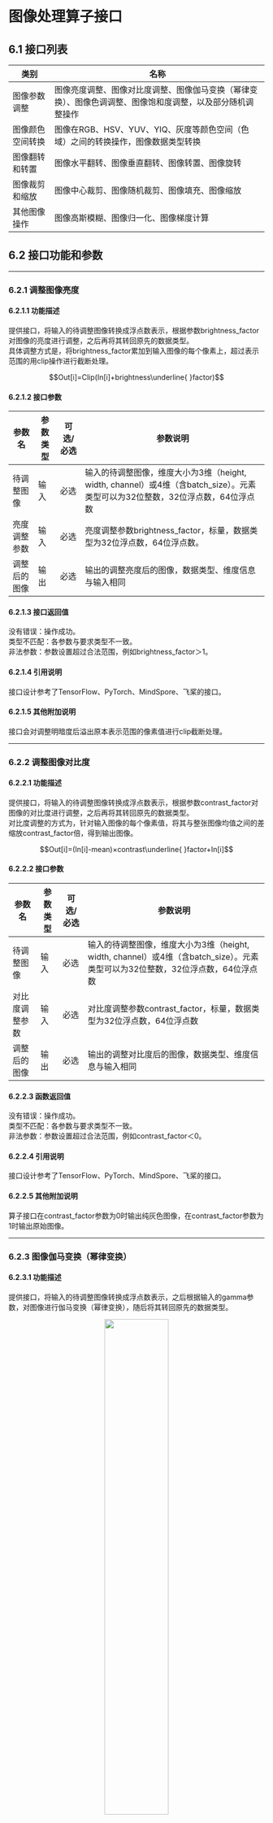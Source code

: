 # 图像处理算子接口
## 6.1 接口列表
| 类别             | 名称                                                                                                       |
| ---------------- | ---------------------------------------------------------------------------------------------------------- |
| 图像参数调整     | 图像亮度调整、图像对比度调整、图像伽马变换（幂律变换）、图像色调调整、图像饱和度调整，以及部分随机调整操作 |
| 图像颜色空间转换 | 图像在RGB、HSV、YUV、YIQ、灰度等颜色空间（色域）之间的转换操作，图像数据类型转换                           |
| 图像翻转和转置   | 图像水平翻转、图像垂直翻转、图像转置、图像旋转                                                             |
| 图像裁剪和缩放   | 图像中心裁剪、图像随机裁剪、图像填充、图像缩放                                                             |
| 其他图像操作     | 图像高斯模糊、图像归一化、图像梯度计算                                                                     |

## 6.2 接口功能和参数
-------------
### 6.2.1 调整图像亮度
#### 6.2.1.1 功能描述
提供接口，将输入的待调整图像转换成浮点数表示，根据参数brightness_factor对图像的亮度进行调整，之后再将其转回原先的数据类型。  
具体调整方式是，将brightness_factor累加到输入图像的每个像素上，超过表示范围的用clip操作进行截断处理。

$$Out[i]=Clip(In[i]+brightness\underline{ }factor)$$

#### 6.2.1.2 接口参数
| 参数名       | 参数类型 | 可选/必选 | 参数说明                                                                                                                       |
| ------------ | -------- | --------- | ------------------------------------------------------------------------------------------------------------------------------ |
| 待调整图像   | 输入     | 必选      | 输入的待调整图像，维度大小为3维（height, width, channel）或4维（含batch_size）。元素类型可以为32位整数，32位浮点数，64位浮点数 |
| 亮度调整参数 | 输入     | 必选      | 亮度调整参数brightness_factor，标量，数据类型为32位浮点数，64位浮点数。                                                        |
| 调整后的图像 | 输出     | 必选      | 输出的调整亮度后的图像，数据类型、维度信息与输入相同                                                                           |


#### 6.2.1.3 接口返回值
没有错误：操作成功。  
类型不匹配：各参数与要求类型不一致。  
非法参数：参数设置超过合法范围，例如brightness_factor＞1。  
#### 6.2.1.4 引用说明
接口设计参考了TensorFlow、PyTorch、MindSpore、飞桨的接口。
#### 6.2.1.5 其他附加说明
接口会对调整明暗度后溢出原本表示范围的像素值进行clip截断处理。

--------------
### 6.2.2 调整图像对比度
#### 6.2.2.1 功能描述
提供接口，将输入的待调整图像转换成浮点数表示，根据参数contrast_factor对图像的对比度进行调整，之后再将其转回原先的数据类型。  
对比度调整的方式为，针对输入图像的每个像素值，将其与整张图像均值之间的差缩放contrast_factor倍，得到输出图像。

$$Out[i]=(In[i]-mean)×contrast\underline{ }factor+In[i]$$

#### 6.2.2.2 接口参数
| 参数名         | 参数类型 | 可选/必选 | 参数说明                                                                                                                       |
| -------------- | -------- | --------- | ------------------------------------------------------------------------------------------------------------------------------ |
| 待调整图像     | 输入     | 必选      | 输入的待调整图像，维度大小为3维（height, width, channel）或4维（含batch_size）。元素类型可以为32位整数，32位浮点数，64位浮点数 |
| 对比度调整参数 | 输入     | 必选      | 对比度调整参数contrast_factor，标量，数据类型为32位浮点数，64位浮点数                                                          |
| 调整后的图像   | 输出     | 必选      | 输出的调整对比度后的图像，数据类型、维度信息与输入相同                                                                         |

#### 6.2.2.3 函数返回值
没有错误：操作成功。  
类型不匹配：各参数与要求类型不一致。  
非法参数：参数设置超过合法范围，例如contrast_factor＜0。
#### 6.2.2.4 引用说明
接口设计参考了TensorFlow、PyTorch、MindSpore、飞桨的接口。
#### 6.2.2.5 其他附加说明
算子接口在contrast_factor参数为0时输出纯灰色图像，在contrast_factor参数为1时输出原始图像。

---------------
### 6.2.3 图像伽马变换（幂律变换）
#### 6.2.3.1 功能描述
提供接口，将输入的待调整图像转换成浮点数表示，之后根据输入的gamma参数，对图像进行伽马变换（幂律变换），随后将其转回原先的数据类型。

<p style="text-align: center;">  
<img src="./adjust_gamma.jpg" width="50%">

输入图像的各通道所做的变换如下公式所述：

$$Out[i]=gain×In[i]^{gamma}$$

#### 6.2.2.3 接口参数
| 参数名           | 参数类型 | 可选/必选 | 参数说明                                                                                                                       |
| ---------------- | -------- | --------- | ------------------------------------------------------------------------------------------------------------------------------ |
| 待调整图像       | 输入     | 必选      | 输入的待变换图像，维度大小为3维（height, width, channel）或4维（含batch_size）。元素类型可以为32位整数，32位浮点数，64位浮点数 |
| 伽马变换指数参数 | 输入     | 必选      | 伽马变换（幂律变换）参数gamma，标量，数据类型为32位浮点数，64位浮点数                                                          |
| 伽马变换乘子参数 | 输入     | 必选      | 伽马变换（幂律变换）参数gain，标量，数据类型为32位浮点数，64位浮点数                                                           |
| 调整后的图像     | 输出     | 必选      | 输出的伽马变换（幂律变换）后的图像，数据类型、维度信息与输入相同                                                               |


#### 6.2.3.3 函数返回值
没有错误：操作成功。  
类型不匹配：各参数与要求类型不一致。  
非法参数：参数设置超过合法范围，例如gamma＜0。

#### 6.2.3.4 引用说明
接口设计参考了TensorFlow、PyTorch、MindSpore、飞桨的接口。

----------
### 6.2.4 调整图像色调
#### 6.2.4.1 功能描述
提供接口，将输入的待调整图像转换成HSV表示，根据参数hue_factor对图像的色调通道（hue channel）进行调整，之后再将其转回原先的图像表示类型。
<p style="text-align: center;">  
<img src="./adjust_hue.jpg" width="50%">

如图所示，在图像的HSV空间对H分量进行旋转操作，即可实现图像色调的转换，hue_factor用于表示旋转的方向和度数。
#### 6.2.4.2 接口参数
| 参数名       | 参数类型 | 可选/必选 | 参数说明                                                                                                                       |
| ------------ | -------- | --------- | ------------------------------------------------------------------------------------------------------------------------------ |
| 待调整图像   | 输入     | 必选      | 输入的待调整图像，维度大小为3维（height, width, channel）或4维（含batch_size）。元素类型可以为32位整数，32位浮点数，64位浮点数 |
| 色调调整参数 | 输入     | 必选      | 色调调整参数hue_factor，标量，数据类型为32位浮点数，64位浮点数                                                                 |
| 调整后的图像 | 输出     | 必选      | 输出的调整色调后的图像，数据类型、维度信息与输入相同                                                                           |


#### 6.2.4.3 函数返回值
没有错误：操作成功。  
类型不匹配：各参数与要求类型不一致。  
非法参数：参数设置超过合法范围。

#### 6.2.4.4 引用说明
接口设计参考了TensorFlow、PyTorch、MindSpore、飞桨的接口。

#### 6.2.4.5 其他附加说明
算子接口在hue_factor参数为0时会输出原始图像。

--------------
### 6.2.5 调整图像饱和度
#### 6.2.5.1 功能描述
提供接口，将输入的待调整图像转换成HSV表示，根据参数saturation_factor对图像的饱和度通道（saturation channel）进行调整，之后再将其转回原先的图像表示类型。  
调整方式为，对输入图像的每一个像素，与saturation_factor参数进行相乘，超出表示范围的用clip截断处理。

$$Out[i]=Clip(In[i]×saturation\underline{ }factor)$$

#### 6.2.5.2 接口参数
| 参数名         | 参数类型 | 可选/必选 | 参数说明                                                                                                                       |
| -------------- | -------- | --------- | ------------------------------------------------------------------------------------------------------------------------------ |
| 待调整图像     | 输入     | 必选      | 输入的待调整图像，维度大小为3维（height, width, channel）或4维（含batch_size）。元素类型可以为32位整数，32位浮点数，64位浮点数 |
| 饱和度调整参数 | 输入     | 必选      | 饱和度调整参数saturation_factor，标量，数据类型为32位浮点数，64位浮点数                                                        |
| 调整后的图像   | 输出     | 必选      | 输出的调整饱和度后的图像，数据类型、维度信息与输入相同                                                                         |

#### 6.2.5.3 函数返回值
没有错误：操作成功。  
类型不匹配：各参数与要求类型不一致。  
非法参数：参数设置超过合法范围，例如saturation_factor＜0。

#### 6.2.5.4 引用说明
接口设计参考了TensorFlow、PyTorch、MindSpore、飞桨的接口。

#### 6.2.5.5 其他附加说明
算子接口在saturation_factor参数为0时会输出黑白图像，在saturation_factor参数为1时会输出原始图像，经过饱和度调整后如果超出了原有图像类型的表示范围，会对超过范围的像素进行clip截断操作。

--------------
### 6.2.6 随机调整图像亮度
#### 6.2.6.1 功能描述
提供接口，将输入的待调整图像转换成浮点数表示，在参数lower和upper给定的范围内随机选取参数brightness_factor对图像的亮度进行调整，之后再将其转回原先的数据类型。  
对于批量输入图像，每张图像的随机调整操作与其余图像的亮度调整互不影响。  
具体调整方式是，将选定的参数brightness_factor累加到输入图像的每个像素上，超过表示范围的用clip操作进行处理。

$$Out[i]=Clip(In[i]+brightness\underline{ }factor)$$

$$lower≤brightness\underline{ }factor≤upper$$

#### 6.2.6.2 接口参数
| 参数名       | 参数类型 | 可选/必选 | 参数说明                                                                                                                       |
| ------------ | -------- | --------- | ------------------------------------------------------------------------------------------------------------------------------ |
| 待调整图像   | 输入     | 必选      | 输入的待调整图像，维度大小为3维（height, width, channel）或4维（含batch_size）。元素类型可以为32位整数，32位浮点数，64位浮点数 |
| 参数下限     | 输入     | 可选      | 亮度调整参数brightness_factor的最小值，标量，数据类型为32位浮点数，64位浮点数，默认值为-1.0                                    |
| 参数上限     | 输入     | 可选      | 亮度调整参数brightness_factor的最大值，标量，数据类型为32位浮点数，64位浮点数，默认值为1.0                                     |
| 随机种子     | 输入     | 可选      | 数据类型为32位整数，用于生成随机种子                                                                                           |
| 调整后的图像 | 输出     | 必选      | 输出的调整亮度后的图像，数据类型、维度信息与输入相同                                                                           |

#### 6.2.6.3 函数返回值
没有错误：操作成功。  
类型不匹配：各参数与要求类型不一致。  
非法参数：参数设置超过合法范围，例如upper＞1或lower＞1。

#### 6.2.6.4 引用说明
接口设计参考了TensorFlow、PyTorch、MindSpore、飞桨的接口。

#### 6.2.6.5 其他附加说明
接口会对调整明暗度后溢出原本表示范围的像素值进行clip处理，此外参数下限和参数上限需要一同给定。

--------------
### 6.2.7 随机调整图像对比度
#### 6.2.7.1 功能描述
提供接口，将输入的待调整图像转换成浮点数表示，在参数lower和upper给定的范围内随机选取参数contrast_factor对图像的对比度进行调整，之后再将其转回原先的数据类型。  
对于批量输入图像，每张图像的随机调整操作与其余图像的对比度调整互不影响。  
对比度调整的方式为，针对输入图像的每个像素值，将其与整张图像均值之间的差缩放contrast_factor倍，得到输出图像。

$$Out[i]=(In[i]-mean)×contrast\underline{ }factor+In[i]$$

$$lower≤contrast\underline{ }factor≤upper$$

#### 6.2.7.2 接口参数
| 参数名       | 参数类型 | 可选/必选 | 参数说明                                                                                                                       |
| ------------ | -------- | --------- | ------------------------------------------------------------------------------------------------------------------------------ |
| 待调整图像   | 输入     | 必选      | 输入的待调整图像，维度大小为3维（height, width, channel）或4维（含batch_size）。元素类型可以为32位整数，32位浮点数，64位浮点数 |
| 参数下限     | 输入     | 必选      | 对比度调整参数contrast_factor的最小值，标量，数据类型为32位浮点数，64位浮点数                                                  |
| 参数上限     | 输入     | 必选      | 对比度调整参数contrast_factor的最大值，标量，数据类型为32位浮点数，64位浮点数                                                  |
| 随机种子     | 输入     | 可选      | 数据类型为32位整数，用于生成随机种子                                                                                           |
| 调整后的图像 | 输出     | 必选      | 输出的调整对比度后的图像，数据类型、维度信息与输入相同                                                                         |

#### 6.2.7.3 函数返回值
没有错误：操作成功。  
类型不匹配：各参数与要求类型不一致。  
非法参数：参数设置超过合法范围，例如upper＞1或lower＞1。

#### 6.2.7.4 引用说明
接口设计参考了TensorFlow、PyTorch、MindSpore、飞桨的接口。

#### 6.2.7.5 其他附加说明
接口会对调整明暗度后溢出原本表示范围的像素值进行clip截断处理，upper和lower参数均应在0到1之间，且需保证lower＜upper。

--------------
### 6.2.8 随机调整图像色调
#### 6.2.8.1 功能描述
提供接口，将输入的待调整图像转换成HSV表示，之后在参数lower和upper给定的范围内随机选取参数hue_factor对图像的色调通道（hue channel）进行调整，之后再将其转回原先的图像表示类型。  
对于批量输入图像，每张图像的随机调整操作与其余图像的色调调整互不影响。
<p style="text-align: center;">  
<img src="./adjust_hue.jpg" width="50%">

如图所示，在图像的HSV空间对H分量进行旋转操作，即可实现图像色调的转换，hue_factor用于表示旋转的方向和角度。

#### 6.2.8.2 接口参数
| 参数名       | 参数类型 | 可选/必选 | 参数说明                                                                                                                       |
| ------------ | -------- | --------- | ------------------------------------------------------------------------------------------------------------------------------ |
| 待调整图像   | 输入     | 必选      | 输入的待调整图像，维度大小为3维（height, width, channel）或4维（含batch_size）。元素类型可以为32位整数，32位浮点数，64位浮点数 |
| 参数下限     | 输入     | 可选      | 色调调整参数hue_factor的最小值，标量，数据类型为32位浮点数，64位浮点数                                                         |
| 参数上限     | 输入     | 必选      | 色调调整参数hue_factor的最大值，标量，数据类型为32位浮点数，64位浮点数                                                         |
| 随机种子     | 输入     | 可选      | 数据类型为32位整数，用于生成随机种子                                                                                           |
| 调整后的图像 | 输出     | 必选      | 输出的调整色调后的图像，数据类型、维度信息与输入相同                                                                           |

#### 6.2.8.3 函数返回值
没有错误：操作成功。  
类型不匹配：各参数与要求类型不一致。  
非法参数：参数设置超过合法范围。

#### 6.2.8.4 引用说明
接口设计参考了TensorFlow、PyTorch、MindSpore、飞桨的接口。

#### 6.2.8.5 其他附加说明
算子接口在hue_factor参数为0时会输出原始图像，lower和upper参数的取值范围均为[-1,1]且需要满足lower＜upper。

--------------
### 6.2.9 随机调整图像饱和度
#### 6.2.9.1 功能描述
提供接口，将输入的待调整图像转换成HSV表示，之后在参数lower和upper给定的范围内随机选取参数saturation_factor对图像的饱和度通道（saturation channel）进行调整，之后再将其转回原先的图像表示类型。  
对于批量输入图像，每张图像的随机调整操作与其余图像的饱和度调整互不影响。  
调整方式为，对输入图像的每一个像素，与saturation_factor参数进行相乘，超出表示范围的用clip截断处理。

$$Out[i]=Clip(In[i]×saturation\underline{ }factor)$$

$$lower≤saturation\underline{ }factor≤upper$$


#### 6.2.9.2 接口参数
| 参数名       | 参数类型 | 可选/必选 | 参数说明                                                                                                                       |
| ------------ | -------- | --------- | ------------------------------------------------------------------------------------------------------------------------------ |
| 待调整图像   | 输入     | 必选      | 输入的待调整图像，维度大小为3维（height, width, channel）或4维（含batch_size）。元素类型可以为32位整数，32位浮点数，64位浮点数 |
| 参数下限     | 输入     | 必选      | 饱和度调整参数saturation_factor的最小值，标量，数据类型为32位浮点数，64位浮点数                                                |
| 参数上限     | 输入     | 必选      | 饱和度调整参数saturation_factor的最大值，标量，数据类型为32位浮点数，64位浮点数                                                |
| 随机种子     | 输入     | 必选      | 数据类型为32位整数，用于生成随机种子                                                                                           |
| 调整后的图像 | 输出     | 必选      | 输出的调整饱和度后的图像，数据类型、维度信息与输入相同                                                                         |

#### 6.2.9.3 函数返回值
没有错误：操作成功。  
类型不匹配：各参数与要求类型不一致。  
非法参数：参数设置超过合法范围。

#### 6.2.9.4 引用说明
接口设计参考了TensorFlow、PyTorch、MindSpore、飞桨的接口。

#### 6.2.9.5 其他附加说明
算子接口在saturation_factor参数为0时会输出黑白图像，在saturation_factor参数为1时会输出原始图像，经过饱和度调整后如果超出了原有图像类型的表示范围，会对超过范围的像素进行clip截断操作，要求参数lower＜upper且需二者均大于等于0。

--------------
### 6.2.10 RGB图像转灰度图像
#### 6.2.10.1 功能描述
提供接口，将图像由RGB图像转换为灰度图像。  
转换方式如下述公式，对输入图像的每个像素：

$$GrayScale[i]=R[i]×0.299+G[i]×0.587+B[i]×0.114$$

#### 6.2.10.2 接口参数
| 参数名       | 参数类型 | 可选/必选 | 参数说明                                                                                                                                                      |
| ------------ | -------- | --------- | ------------------------------------------------------------------------------------------------------------------------------------------------------------- |
| 待转换的图像 | 输入     | 必选      | 输入的待转换的RGB图像，维度大小为3维（height, width, channel）或4维（含batch_size），其中channel维度值必须为3。元素类型可以为32位整数，32位浮点数，64位浮点数 |
| 转换后的图像 | 输出     | 必选      | 输出的转换后的GrayScale灰度图像，数据类型、batch_size、宽高信息与输入相同，channel维度值为1                                                                   |

#### 6.2.10.3 函数返回值
没有错误：操作成功。  
类型不匹配：各参数与要求类型不一致。  
对象非法：表示输入张量对象不合法。

#### 6.2.10.4 引用说明
接口设计参考了TensorFlow、PyTorch、MindSpore、飞桨的接口。

--------------
### 6.2.11 灰度图像转RGB图像
#### 6.2.11.1 功能描述
提供接口，将图像由灰度图像转换为RGB图像。  
转换方式如下述公式，对输入图像的每个像素：

$$
\left \{
\begin{array}{c}
R[i]=GrayScale[i] \\ 
G[i]=GrayScale[i] \\ 
B[i]=GrayScale[i]
\end{array}
\right.
$$

#### 6.2.11.2 接口参数
| 参数名       | 参数类型 | 可选/必选 | 参数说明                                                                                                                                                                |
| ------------ | -------- | --------- | ----------------------------------------------------------------------------------------------------------------------------------------------------------------------- |
| 待转换的图像 | 输入     | 必选      | 输入的待转换的GrayScale灰度图像，维度大小为3维（height, width, channel）或4维（含batch_size），其中channel维度值必须为1。元素类型可以为32位整数，32位浮点数，64位浮点数 |
| 转换后的图像 | 输出     | 必选      | 输出的颜色空间转换后的RGB图像，数据类型、batch_size、宽高信息与输入相同，channel维度值为3                                                                               |

#### 6.2.11.3 函数返回值
没有错误：操作成功。  
类型不匹配：各参数与要求类型不一致。  
对象非法：表示输入张量对象不合法。

#### 6.2.11.4 引用说明
接口设计参考了TensorFlow、PyTorch、MindSpore、飞桨的接口。

--------------
### 6.2.12 RGB图像转HSV图像
#### 6.2.12.1 功能描述
提供接口，将图像从RGB颜色空间转换到HSV颜色空间。
转换方式如下述公式，对输入图像的每个像素：

$$
\left \{
\begin{array}{c}
R'=R/255 \\ 
G'=G/255 \\ 
B'=B/255 \\
Cmax=max(R',G',B') \\
Cmin=min(G',G',B') \\
∆=Cmax-Cmin
\end{array}
\right.
$$

$$
H=
\left \{
\begin{array}{c}
0°,∆=0\\
60°×(\frac{G'-B'}{∆}+0),Cmax=R'\\
60°×(\frac{B'-R'}{∆}+2),Cmax=G'\\
60°×(\frac{R'-G'}{∆}+4),Cmax=B'
\end{array}
\right.
$$

$$
S=
\left \{
\begin{array}{c}
0,Cmax=0\\
\frac{∆}{Cmax},Cmax≠0
\end{array}
\right.
$$

$$V=Cmax$$

#### 6.2.12.2 接口参数
| 参数名       | 参数类型 | 可选/必选 | 参数说明                                                                                                                                                      |
| ------------ | -------- | --------- | ------------------------------------------------------------------------------------------------------------------------------------------------------------- |
| 待转换的图像 | 输入     | 必选      | 输入的待转换的RGB图像，维度大小为3维（height, width, channel）或4维（含batch_size），其中channel维度值必须为3。元素类型可以为32位整数，32位浮点数，64位浮点数 |
| 转换后的图像 | 输出     | 必选      | 输出的颜色空间转换后的HSV图像，数据类型、维度信息与输入相同                                                                                                   |

#### 6.2.12.3 函数返回值
没有错误：操作成功。  
类型不匹配：各参数与要求类型不一致。  
对象非法：表示输入张量对象不合法。

#### 6.2.12.4 引用说明
接口设计参考了TensorFlow、PyTorch、MindSpore、飞桨的接口。

--------------
### 6.2.13 HSV图像转RGB图像
#### 6.2.13.1 功能描述
提供接口，将图像从HSV颜色空间转换到RGB颜色空间。  
转换方式如下述公式，对输入图像的每个像素：

$$C=V×S$$

$$X=C×(1-|(H/60°) mod2-1|)$$

$$m=V-C$$

$$
(R',G',B')=
\left \{
\begin{array}{c}
(C,X,0),   0°≤H<60°\\
(X,C,0),   60°≤H<120°\\
(0,C,X),   120°≤H<180°\\
(0,X,C),   180°≤H<240°\\
(X,0,C),   240°≤H<300°\\
(C,0,X),   300°≤H<360°
\end{array}
\right.
$$

$$(R,G,B)=((R'+m)×255,(G'+m)×255,(B'+m)×255)$$

#### 6.2.13.2 接口参数
| 参数名       | 参数类型 | 可选/必选 | 参数说明                                                                                                                                                      |
| ------------ | -------- | --------- | ------------------------------------------------------------------------------------------------------------------------------------------------------------- |
| 待转换的图像 | 输入     | 必选      | 输入的待转换的HSV图像，维度大小为3维（height, width, channel）或4维（含batch_size），其中channel维度值必须为3。元素类型可以为32位整数，32位浮点数，64位浮点数 |
| 转换后的图像 | 输出     | 必选      | 输出的调整亮度后的RGB图像，数据类型、维度信息与输入相同                                                                                                       |

#### 6.2.13.3 函数返回值
没有错误：操作成功。  
类型不匹配：各参数与要求类型不一致。  
对象非法：表示输入张量对象不合法。

#### 6.2.13.4 引用说明
接口设计参考了TensorFlow、PyTorch、MindSpore、飞桨的接口。

--------------
### 6.2.14 RGB图像转YUV图像
#### 6.2.14.1 功能描述
提供接口，将图像从RGB颜色空间转换到YUV颜色空间。  
转换方式如下述公式，对输入图像的每个像素：

$$
\left \{
\begin{array}{c}
Y=0.30R+0.59G+0.11B\\
U=0.493(B-Y)\\
V=0.877(R-Y)
\end{array}
\right.
$$

#### 6.2.14.2 接口参数
| 参数名       | 参数类型 | 可选/必选 | 参数说明                                                                                                                                                      |
| ------------ | -------- | --------- | ------------------------------------------------------------------------------------------------------------------------------------------------------------- |
| 待转换的图像 | 输入     | 必选      | 输入的待转换的RGB图像，维度大小为3维（height, width, channel）或4维（含batch_size），其中channel维度值必须为3。元素类型可以为32位整数，32位浮点数，64位浮点数 |
| 转换后的图像 | 输出     | 必选      | 输出的颜色空间转换后的YUV图像，数据类型、维度信息与输入相同                                                                                                   |

#### 6.2.14.3 函数返回值
没有错误：操作成功。  
类型不匹配：各参数与要求类型不一致。  
对象非法：表示输入张量对象不合法。

#### 6.2.14.4 引用说明
接口设计参考了TensorFlow、PyTorch、MindSpore、飞桨的接口。

--------------
### 6.2.15 YUV图像转RGB图像
#### 6.2.15.1 功能描述
提供接口，将图像从YUV颜色空间转换到RGB颜色空间。  
转换方式如下述公式，对输入图像的每个像素：

$$
\left \{
\begin{array}{c}
R=Y+1.4075V\\
G=Y-0.3455U-0.7169V\\
B=Y+1.779U
\end{array}
\right.
$$

#### 6.2.15.2 接口参数
| 参数名       | 参数类型 | 可选/必选 | 参数说明                                                                                                                                                      |
| ------------ | -------- | --------- | ------------------------------------------------------------------------------------------------------------------------------------------------------------- |
| 待转换的图像 | 输入     | 必选      | 输入的待转换的YUV图像，维度大小为3维（height, width, channel）或4维（含batch_size），其中channel维度值必须为3。元素类型可以为32位整数，32位浮点数，64位浮点数 |
| 转换后的图像 | 输出     | 必选      | 输出的颜色空间转换后的RGB图像，数据类型、维度信息与输入相同                                                                                                   |

#### 6.2.15.3 函数返回值
没有错误：操作成功。  
类型不匹配：各参数与要求类型不一致。  
对象非法：表示输入张量对象不合法。

#### 6.2.15.4 引用说明
接口设计参考了TensorFlow、PyTorch、MindSpore、飞桨的接口。

--------------
### 6.2.16 RGB图像转YIQ图像
#### 6.2.16.1 功能描述
提供接口，将图像从RGB颜色空间转换到YIQ颜色空间。  
YIQ是NTSC（National Television Standards Committee）电视系统的标准。Y是提供黑白电视和彩色电视的亮度信号（Luminance），即亮度（Brightness），I代表In-phase，色彩从橙色到青色，Q代表Quadrature-phase，色彩从紫色到黄绿色。  
转换方式如下述公式，对输入图像的每个像素：

$$\begin{bmatrix}
Y\\
I\\
Q\\
\end{bmatrix}=
\begin{bmatrix}
0.299&0.587&0.114\\
-0.299&-0.587&0.886\\
0.701&-0.687&-0.114\\
\end{bmatrix}
\begin{bmatrix}
R\\
G\\
B\\
\end{bmatrix}$$

#### 6.2.16.2 接口参数
| 参数名       | 参数类型 | 可选/必选 | 参数说明                                                                                                                                                      |
| ------------ | -------- | --------- | ------------------------------------------------------------------------------------------------------------------------------------------------------------- |
| 待转换的图像 | 输入     | 必选      | 输入的待转换的RGB图像，维度大小为3维（height, width, channel）或4维（含batch_size），其中channel维度值必须为3。元素类型可以为32位整数，32位浮点数，64位浮点数 |
| 转换后的图像 | 输出     | 必选      | 输出的颜色空间转换后的YIQ图像，数据类型、维度信息与输入相同                                                                                                   |

#### 6.2.16.3 函数返回值
没有错误：操作成功。  
类型不匹配：各参数与要求类型不一致。  
对象非法：表示输入张量对象不合法。

#### 6.2.16.4 引用说明
接口设计参考了TensorFlow、PyTorch、MindSpore、飞桨的接口。

--------------
### 6.2.17 YIQ图像转RGB图像
#### 6.2.17.1 功能描述
提供接6.2.17.1口，将图像从YIQ颜色空间转换到RGB颜色空间。  
YIQ是NTSC（National Television Standards Committee）电视系统的标准。Y是提供黑白电视和彩色电视的亮度信号（Luminance），即亮度（Brightness），I代表In-phase，色彩从橙色到青色，Q代表Quadrature-phase，色彩从紫色到黄绿色。  
转换方式如下述公式，对输入图像的每个像素：

$$\begin{bmatrix}
R\\
G\\
B\\
\end{bmatrix}=
\begin{bmatrix}
1&0.956&0.620\\
1&-0.272&-0.647\\
1&-1.108&1.705\\
\end{bmatrix}
\begin{bmatrix}
Y\\
I\\
Q\\
\end{bmatrix}
$$

#### 6.2.17.2 接口参数
| 参数名       | 参数类型 | 可选/必选 | 参数说明                                                                                                                                                      |
| ------------ | -------- | --------- | ------------------------------------------------------------------------------------------------------------------------------------------------------------- |
| 待转换的图像 | 输入     | 必选      | 输入的待转换的YIQ图像，维度大小为3维（height, width, channel）或4维（含batch_size），其中channel维度值必须为3。元素类型可以为32位整数，32位浮点数，64位浮点数 |
| 转换后的图像 | 输出     | 必选      | 输出的颜色空间转换后的RGB图像，数据类型、维度信息与输入相同                                                                                                   |

#### 6.2.17.3 函数返回值
没有错误：操作成功。  
类型不匹配：各参数与要求类型不一致。  
对象非法：表示输入张量对象不合法。

#### 6.2.17.4 引用说明
接口设计参考了TensorFlow、PyTorch、MindSpore、飞桨的接口。

--------------
### 6.2.18 图像数据类型转换
#### 6.2.18.1 功能描述
提供接口，根据传入参数信息对输入图像进行数据类型转换。

#### 6.2.18.2 接口参数
| 参数名       | 参数类型 | 可选/必选 | 参数说明                                                                                                                         |
| ------------ | -------- | --------- | -------------------------------------------------------------------------------------------------------------------------------- |
| 待转换的图像 | 输入     | 必选      | 输入的待转换的图像，维度大小为3维（height, width, channel）或4维（含batch_size）。元素类型可以为32位整数，32位浮点数，64位浮点数 |
| 转换数据类型 | 输入     | 必选      | 字符串类型，用于表示输出图像的数据类型                                                                                           |
| 转换后的图像 | 输出     | 必选      | 输出的数据类型转换后的图像，维度信息与输入相同，数据类型符合参数要求                                                             |

#### 6.2.18.3 函数返回值
没有错误：操作成功。  
类型不匹配：各参数与要求类型不一致。

#### 6.2.18.4 引用说明
接口设计参考了TensorFlow、PyTorch、MindSpore、飞桨的接口。

--------------
### 6.2.19 图像水平翻转
#### 6.2.19.1 功能描述
提供接口，将图像沿水平方向进行左右翻转。其中width为输入图像的宽度。

$$Out[x,y]=In[x,width-y]$$

#### 6.2.19.2 接口参数
| 参数名       | 参数类型 | 可选/必选 | 参数说明                                                                                                                       |
| ------------ | -------- | --------- | ------------------------------------------------------------------------------------------------------------------------------ |
| 待翻转的图像 | 输入     | 必选      | 输入的待翻转图像，维度大小为3维（height, width, channel）或4维（含batch_size），元素类型可以为32位整数，32位浮点数，64位浮点数 |
| 翻转后的图像 | 输出     | 必选      | 输出翻转后的图像，数据类型和维度信息与输入相同                                                                                 |

#### 6.2.19.3 函数返回值
没有错误：操作成功。  
类型不匹配：各参数与要求类型不一致。

#### 6.2.19.4 引用说明
接口设计参考了TensorFlow、PyTorch、MindSpore、飞桨的接口。

--------------
### 6.2.20 图像垂直翻转
#### 6.2.20.1 功能描述
提供接口，将图像沿垂直方向进行上下翻转。其中height为输入图像的高度。
$$Out[x,y]=In[height-x,y]$$

#### 6.2.20.2 接口参数
| 参数名       | 参数类型 | 可选/必选 | 参数说明                                                                                                                       |
| ------------ | -------- | --------- | ------------------------------------------------------------------------------------------------------------------------------ |
| 待翻转的图像 | 输入     | 必选      | 输入的待翻转图像，维度大小为3维（height, width, channel）或4维（含batch_size），元素类型可以为32位整数，32位浮点数，64位浮点数 |
| 翻转后的图像 | 输出     | 必选      | 输出翻转后的图像，数据类型和维度信息与输入相同                                                                                 |

#### 6.2.20.3 函数返回值
没有错误：操作成功。  
类型不匹配：各参数与要求类型不一致。

#### 6.2.20.4 引用说明
接口设计参考了TensorFlow、PyTorch、MindSpore、飞桨的接口。

--------------
### 6.2.21 图像随机水平翻转
#### 6.2.21.1 功能描述
提供接口，以一定的概率沿着水平方向翻转图像的内容，否则按原样输出原图像，针对批量图像输入时，每张图像独立于其他图像随机翻转。  
进行翻转时的处理如下，其中width为图像宽度：

#### 6.2.21.2 接口参数
| 参数名       | 参数类型 | 可选/必选 | 参数说明                                                                                                                       |
| ------------ | -------- | --------- | ------------------------------------------------------------------------------------------------------------------------------ |
| 待翻转的图像 | 输入     | 必选      | 输入的待翻转图像，维度大小为3维（height, width, channel）或4维（含batch_size），元素类型可以为32位整数，32位浮点数，64位浮点数 |
| 翻转概率     | 输入     | 可选      | 数据类型为32位浮点数，表示水平翻转的概率，默认值为0.5                                                                          |
| 随机种子     | 输入     | 可选      | 数据类型为32位整数，用于生成随机种子                                                                                           |
| 翻转后的图像 | 输出     | 必选      | 输出处理后的图像，数据类型和维度信息与输入相同                                                                                 |

#### 6.2.21.3 函数返回值
没有错误：操作成功。  
类型不匹配：各参数与要求类型不一致。  
非法参数：参数设置超过合法范围。

#### 6.2.21.4 引用说明
接口设计参考了TensorFlow、PyTorch、MindSpore、飞桨的接口。

--------------
### 6.2.22 图像随机垂直翻转
#### 6.2.22.1 功能描述
提供接口，以一定的概率沿着垂直方向翻转图像的内容，否则按原样输出原图像，针对批量图像输入时，每张图像独立于其他图像随机翻转。  
进行翻转时的处理如下，其中height为图像高度：

$$Out[x,y]=In[height-x,y]$$

#### 6.2.22.2 接口参数
| 参数名       | 参数类型 | 可选/必选 | 参数说明                                                                                                                       |
| ------------ | -------- | --------- | ------------------------------------------------------------------------------------------------------------------------------ |
| 待翻转的图像 | 输入     | 必选      | 输入的待翻转图像，维度大小为3维（height, width, channel）或4维（含batch_size），元素类型可以为32位整数，32位浮点数，64位浮点数 |
| 翻转概率     | 输入     | 可选      | 数据类型为32位浮点数，表示垂直翻转的概率，默认值为0.5                                                                          |
| 随机种子     | 输入     | 可选      | 数据类型为32位整数，用于生成随机种子                                                                                           |
| 翻转后的图像 | 输出     | 必选      | 输出处理后的图像，数据类型和维度信息与输入相同                                                                                 |

#### 6.2.22.3 函数返回值
没有错误：操作成功。  
类型不匹配：各参数与要求类型不一致。  
非法参数：参数设置超过合法范围。

#### 6.2.22.4 引用说明
接口设计参考了TensorFlow、PyTorch、MindSpore、飞桨的接口。

--------------
### 6.2.23 图像转置
#### 6.2.23.1 功能描述
提供接口，将图像的H，W两个维度进行转置。处理方式如下：

$$Out[n,x,y,c]=In[n,y,x,c]$$

#### 6.2.23.2 接口参数
| 参数名       | 参数类型 | 可选/必选 | 参数说明                                                                                                                       |
| ------------ | -------- | --------- | ------------------------------------------------------------------------------------------------------------------------------ |
| 待转置的图像 | 输入     | 必选      | 输入的待翻转图像，维度大小为3维（height, width, channel）或4维（含batch_size），元素类型可以为32位整数，32位浮点数，64位浮点数 |
| 转置后的图像 | 输出     | 必选      | 输出处理后的图像，维度大小为3维（width，height，channel）或4维（含batch_size），元素类型与输入图像相同                         |

#### 6.2.23.3 函数返回值
没有错误：操作成功。  
类型不匹配：各参数与要求类型不一致。

#### 6.2.23.4 引用说明
接口设计参考了TensorFlow、PyTorch、MindSpore、飞桨的接口。

--------------
### 6.2.24 图像逆时针旋转90°
#### 6.2.24.1 功能描述
提供接口，将图像逆时针旋转90°若干次。操作方式如下：
<p style="text-align: center;">  
<img src="./rot90.jpg" width="50%">

#### 6.2.24.2 接口参数
| 参数名       | 参数类型 | 可选/必选 | 参数说明                                                                                                                       |
| ------------ | -------- | --------- | ------------------------------------------------------------------------------------------------------------------------------ |
| 待旋转的图像 | 输入     | 必选      | 输入的待翻转图像，维度大小为3维（height, width, channel）或4维（含batch_size），元素类型可以为32位整数，32位浮点数，64位浮点数 |
| 旋转次数     | 输入     | 可选      | 32位整数，用于表示逆时针旋转90°的次数，默认为1                                                                                 |
| 旋转后的图像 | 输出     | 必选      | 输出处理后的图像，维度大小为3维或4维（含batch_size），元素类型与输入图像相同                                                   |

#### 6.2.24.3 函数返回值
没有错误：操作成功。  
类型不匹配：各参数与要求类型不一致。  
非法参数：参数设置超过合法范围。

#### 6.2.24.4 引用说明
接口设计参考了TensorFlow、PyTorch、MindSpore、飞桨的接口。

--------------
### 6.2.25 中心裁剪操作
#### 6.2.25.1 功能描述
依据给定的裁剪大小，从图像中心进行裁剪操作。
<p style="text-align: center;">  
<img src="./center_crop.jpg" width="50%">

#### 6.2.25.2 接口参数
| 参数名       | 参数类型 | 可选/必选 | 参数说明                                                                                                                       |
| ------------ | -------- | --------- | ------------------------------------------------------------------------------------------------------------------------------ |
| 待裁剪图像   | 输入     | 必选      | 输入的待裁剪图像，维度大小为3维（height, width, channel）或4维（含batch_size）。元素类型可以为32位整数，32位浮点数，64位浮点数 |
| 裁剪高度     | 输入     | 必选      | 用于确定裁剪的高度，元素类型为32位整数                                                                                         |
| 裁剪宽度     | 输入     | 必选      | 用于确定裁剪的宽度，元素类型为32位整数                                                                                         |
| 裁剪后的图像 | 输出     | 必选      | 输出裁剪后的图像，元素类型与输入相同                                                                                           |

#### 6.2.25.3 函数返回值
没有错误：操作成功。  
类型不匹配：各参数与要求类型不一致。  
非法参数：参数设置超过合法范围，例如target_height＜0。

#### 6.2.25.4 引用说明
接口设计参考了TensorFlow、PyTorch、MindSpore、飞桨的接口。

#### 6.2.25.5 其他附加说明
接口对target_height＞height或target_width＞width的情况提供支持，若待裁剪图像的某一维度小于目标维度的大小，则对原图像进行zero_padding后再进行裁剪。

--------------
### 6.2.26 随机裁剪操作
#### 6.2.26.1 功能描述
依据给定的裁剪大小，从图像的随机位置进行裁剪操作。
<p style="text-align: center;">  
<img src="./random_crop.jpg" width="50%">

其中width和height是图像原本的形状，target_width和target_weight为目标图像（裁剪后图像）的宽度和高度信息。
#### 6.2.26.2 接口参数
| 参数名       | 参数类型 | 可选/必选 | 参数说明                                                                                                                       |
| ------------ | -------- | --------- | ------------------------------------------------------------------------------------------------------------------------------ |
| 待裁剪图像   | 输入     | 必选      | 输入的待裁剪图像，维度大小为3维（height, width, channel）或4维（含batch_size）。元素类型可以为32位整数，32位浮点数，64位浮点数 |
| 裁剪高度     | 输入     | 必选      | 用于确定裁剪的高度，元素类型为32位整数                                                                                         |
| 裁剪宽度     | 输入     | 必选      | 用于确定裁剪的宽度，元素类型为32位整数                                                                                         |
| 裁剪后的图像 | 输出     | 必选      | 输出的裁剪后的图像，元素类型与输入相同，宽高信息为裁剪后的目标大小                                                             |

#### 6.2.26.3 函数返回值
没有错误：操作成功。  
类型不匹配：各参数与要求类型不一致。  
非法参数：参数设置超过合法范围，例如target_height＜0。

#### 6.2.26.4 引用说明
接口设计参考了TensorFlow、PyTorch、MindSpore的接口。

--------------
### 6.2.27 图像裁剪操作
#### 6.2.27.1 功能描述
依据给定的裁剪位置和大小，对输入图像进行裁剪。
<p style="text-align: center;">  
<img src="./crop_to_bounding_box.jpg" width="50%">

其中width和height是图像原本的形状，offset_width和offset_height为裁剪起始位置信息，target_width和target_height为目标图像（裁剪后图像）的宽度和高度信息。

#### 6.2.27.2 接口参数
| 参数名       | 参数类型 | 可选/必选 | 参数说明                                                                                                                       |
| ------------ | -------- | --------- | ------------------------------------------------------------------------------------------------------------------------------ |
| 待裁剪图像   | 输入     | 必选      | 输入的待裁剪图像，维度大小为3维（height, width, channel）或4维（含batch_size）。元素类型可以为32位整数，32位浮点数，64位浮点数 |
| 裁剪起始高度 | 输入     | 必选      | 用于确定裁剪起始高度，数据类型为32位整数，范围为[0, height)                                                                    |
| 裁剪起始宽度 | 输入     | 必选      | 用于确定裁剪起始宽度，数据类型为32位整数，范围为[0, width)                                                                     |
| 裁剪高度     | 输入     | 必选      | 用于确定裁剪目标高度，数据类型为32位整数，范围为(0, height]                                                                    |
| 裁剪宽度     | 输入     | 必选      | 用于确定裁剪目标宽度，数据类型为32位整数，范围为(0, width]                                                                     |
| 裁剪后的图像 | 输出     | 必选      | 输出裁剪后的图像，元素类型与输入相同，宽高信息满足裁剪后的目标大小，batch_size与channels信息与输入图像保持一致                 |

#### 6.2.27.3 函数返回值
没有错误：操作成功。  
类型不匹配：各参数与要求类型不一致。  
非法参数：参数设置超过合法范围。

#### 6.2.27.4 引用说明
接口设计参考了TensorFlow、PyTorch、MindSpore、飞桨的接口。

#### 6.2.27.5 其他附加说明
接口需要满足offset_width≥0，offset_height≥0，target_width＞0，target_height＞0，且需要满足offset_width+target_width≥width，offset_height+target_height≥height。

--------------
### 6.2.28 图像填充操作
#### 6.2.28.1 功能描述
依据给定的填充宽度信息，对输入图像进行0填充。
<p style="text-align: center;">  
<img src="./pad_to_bounding_box.jpg" width="50%">

其中width和height是图像原本的形状，top，bottom，left和right分别为图像在上、下、左、右四个边界填充的宽度。

#### 6.2.28.2 接口参数
| 参数名         | 参数类型 | 可选/必选 | 参数说明                                                                                                                       |
| -------------- | -------- | --------- | ------------------------------------------------------------------------------------------------------------------------------ |
| 待填充图像     | 输入     | 必选      | 输入的待填充图像，维度大小为3维（height, width, channel）或4维（含batch_size）。元素类型可以为32位整数，32位浮点数，64位浮点数 |
| 上边界填充高度 | 输入     | 必选      | 用于确定上边界填充高度，数据类型为32位整数                                                                                     |
| 下边界填充高度 | 输入     | 必选      | 用于确定下边界填充高度，数据类型为32位整数                                                                                     |
| 左边界填充宽度 | 输入     | 必选      | 用于确定左边界填充宽度，数据类型为32位整数                                                                                     |
| 右边界填充宽度 | 输入     | 必选      | 用于确定右边界填充宽度，数据类型为32位整数                                                                                     |
| 填充后的图像   | 输出     | 必选      | 输出填充后的图像，元素类型与输入相同，宽高信息满足填充后的目标大小，batch_size与channels信息与输入图像保持一致                 |

#### 6.2.28.3 函数返回值
没有错误：操作成功。  
类型不匹配：各参数与要求类型不一致。  
非法参数：参数设置超过合法范围。

#### 6.2.28.4 引用说明
接口设计参考了TensorFlow、PyTorch、MindSpore、飞桨的接口。

--------------
### 6.2.29 图像填充裁剪操作
#### 6.2.29.1 功能描述
提供接口，通过中心裁剪和边缘填充，将输入图像大小调整为目标宽度和高度。在输入图像宽高小于目标宽高时，采用填充操作，反之采用中心裁剪操作。
<p style="text-align: center;">  
<img src="./resize_with_crop_or_pad.jpg" width="50%">

其中height和width是图像原本的形状，target_width和target_height为目标图像的宽高。

#### 6.2.29.2 接口参数
| 参数名       | 参数类型 | 可选/必选 | 参数说明                                                                                                                       |
| ------------ | -------- | --------- | ------------------------------------------------------------------------------------------------------------------------------ |
| 待调整图像   | 输入     | 必选      | 输入的待调整图像，维度大小为3维（height, width, channel）或4维（含batch_size）。元素类型可以为32位整数，32位浮点数，64位浮点数 |
| 目标图像高度 | 输入     | 必选      | 表示目标图像高度，数据类型为32位整数                                                                                           |
| 目标图像宽度 | 输入     | 必选      | 表示目标图像宽度，数据类型为32位整数                                                                                           |
| 调整后的图像 | 输出     | 必选      | 输出调整后的图像，元素类型与输入相同，宽高信息满足填充后的目标大小，batch_size与channels信息与输入图像保持一致                 |

#### 6.2.29.3 函数返回值
没有错误：操作成功。  
类型不匹配：各参数与要求类型不一致。  
非法参数：参数设置超过合法范围。

#### 6.2.29.4 引用说明
接口设计参考了TensorFlow、PyTorch、MindSpore、飞桨的接口。

--------------
### 6.2.30 图像缩放操作
#### 6.2.30.1 功能描述
依据给定的插值模式，将图像缩放到给定的目标大小。  
最近邻插值：目标图像通过缩放系数，计算缩放后的坐标在原图像中的位置(x,y)，计算离位置(x,y)最近的整数坐标点，并以此位置的颜色信息作为目标点的颜色。  
双线性插值：目标图像通过缩放系数，计算缩放后的坐标在原图像中的位置(x,y)，使用离位置(x,y)最近的4个点的像素$Q_{11},Q_{12},Q_{21},Q_{22}$进行插值得到输出，使用线性插值的方法，对(x,y)两个方向进行像素插值，过程如下：

$$f(R_1)≈\frac{x_2-x}{x_2-x_1}f(Q_{11})+\frac{x-x_1}{x_2-x_1}f(Q_{21}), R_1=(x, y_1)$$
  
$$f(R_2)≈\frac{x_2-x}{x_2-x_1}f(Q_{12})+\frac{x-x_1}{x_2-x_1}f(Q_{22}), R_1=(x, y_2)$$

$$f(R)≈\frac{y_2-y}{y_2-y_1}f(R_{1})+\frac{y-y_1}{y_2-y_1}f(R_{2}), R=(x, y)$$


双三次插值：目标图像通过缩放系数，计算缩放后的坐标在原图像中的位置(x,y)，使用离位置(x,y)最近的16个点的像素进行插值得到输出，使用非线性插值的方法，对(x,y)两个方向进行像素插值。

#### 6.2.30.2 接口参数
| 参数名       | 参数类型 | 可选/必选 | 参数说明                                                                                                               |
| ------------ | -------- | --------- | ---------------------------------------------------------------------------------------------------------------------- |
| 输入图像     | 输入     | 必选      | 输入图像，维度大小为3维（height, width, channel）或4维（含batch_size）。元素类型可以为32位整数，32位浮点数，64位浮点数 |
| 目标图像高度 | 输入     | 必选      | 用于确定缩放后图像的高度，元素类型为32位整数                                                                           |
| 目标图像宽度 | 输入     | 必选      | 用于确定缩放后图像的宽度，元素类型为32位整数                                                                           |
| 插值模式     | 输入     | 可选      | 图像插值模式，默认模式为双线性插值                                                                                     |
| 输出图像     | 输出     | 必选      | 输出调整后的图像，元素类型与输入相同                                                                                   |

#### 6.2.30.3 函数返回值
没有错误：操作成功。  
类型不匹配：各参数与要求类型不一致。  
非法参数：参数设置超过合法范围，例如target_height＜0。

#### 6.2.30.4 引用说明
接口设计参考了TensorFlow、PyTorch、MindSpore的接口。

--------------
### 6.2.31 图像高斯模糊
#### 6.2.31.1 功能描述
高斯模糊是一种图像模糊滤波器（卷积核），用正态分布计算图像中每个像素的变换，在2维空间正态分布表示为：

$$G(u,v)=\frac{1}{2πσ^2}  e^{-(u^2+v^2)/(2σ^2)}$$

根据上述表达式计算出高斯卷积核的数值，随后将卷积核与输入图像做二维卷积处理，得到模糊处理后的输出图像。

#### 6.2.31.2 接口参数
| 参数名       | 参数类型 | 可选/必选 | 参数说明                                                                                                               |
| ------------ | -------- | --------- | ---------------------------------------------------------------------------------------------------------------------- |
| 输入图像     | 输入     | 必选      | 输入图像，维度大小为3维（height, width, channel）或4维（含batch_size）。元素类型可以为32位整数，32位浮点数，64位浮点数 |
| 高斯核大小   | 输入     | 必选      | 用于做模糊处理的高斯卷积核边长，元素类型为32位整数                                                                     |
| 高斯核标准差 | 输入     | 可选      | 所选高斯卷积核的标准差，数据类型为32位浮点数                                                                           |
| 输出图像     | 输出     | 必选      | 输出图像，维度信息和数据类型与输入图像保持一致                                                                         |

#### 6.2.31.3 函数返回值
没有错误：操作成功。  
类型不匹配：各参数与要求类型不一致。  
非法参数：参数设置超过合法范围。

#### 6.2.31.4 引用说明
接口设计参考了TensorFlow、PyTorch、MindSpore、飞桨的接口。

#### 6.2.31.5 其他附加说明
高斯卷积核大小kernel_size为大于零的奇数。

--------------
### 6.2.32 图像梯度计算
#### 6.2.32.1 功能描述
提供接口，计算输入图像每个channel在x，y两个方向的梯度G_x，G_y。计算方式如下：

$$G_x=f(x+1,y)-f(x,y)$$

$$G_y=f(x,y+1)-f(x,y)$$

#### 6.2.32.2 接口参数
| 参数名    | 参数类型 | 可选/必选 | 参数说明                                                                                                               |
| --------- | -------- | --------- | ---------------------------------------------------------------------------------------------------------------------- |
| 输入图像  | 输入     | 必选      | 输入图像，维度大小为3维（height, width, channel）或4维（含batch_size）。元素类型可以为32位整数，32位浮点数，64位浮点数 |
| x方向梯度 | 输出     | 必选      | 输出x方向的梯度，元素类型和维度信息与输入图像相同                                                                      |
| y方向梯度 | 输出     | 必选      | 输出y方向的梯度，元素类型和维度信息与输入图像相同                                                                      |

#### 6.2.32.3 函数返回值
没有错误：操作成功。  
类型不匹配：各参数与要求类型不一致。  
非法参数：参数设置超过合法范围。

#### 6.2.32.4 引用说明
接口设计参考了TensorFlow、PyTorch、MindSpore、飞桨的接口。

#### 6.2.32.5 其他附加说明
边界处理：图像x方向梯度的下边界、图像y方向梯度的右边界均为全0。

--------------
### 6.2.33 图像归一化
#### 6.2.33.1 功能描述
提供接口，根据制定的均值mean和方差std对图像的各通道进行标准化处理，处理方式如下。

$$Out[channel]=\frac{In[channel]-mean[channel]}{std[channel]}$$

#### 6.2.33.2 接口参数
| 参数名         | 参数类型 | 可选/必选 | 参数说明                                                                                                               |
| -------------- | -------- | --------- | ---------------------------------------------------------------------------------------------------------------------- |
| 输入图像       | 输入     | 必选      | 输入图像，维度大小为3维（height, width, channel）或4维（含batch_size）。元素类型可以为32位整数，32位浮点数，64位浮点数 |
| 均值           | 输入     | 必选      | 数组，归一化参数，表示每个channel的均值，数据类型为32位浮点数，64位浮点数                                              |
| 标准差         | 输入     | 必选      | 数组，归一化参数，表示每个channel的标准差，数据类型为32位浮点数，64位浮点数                                            |
| 归一化后的图像 | 输出     | 必选      | 输出归一化后的图像，元素类型与输入相同                                                                                 |

#### 6.2.33.3 函数返回值
没有错误：操作成功。  
类型不匹配：各参数与要求类型不一致。  
非法参数：参数设置超过合法范围，例如target_height＜0。

#### 6.2.33.4 引用说明
接口设计参考了TensorFlow、PyTorch、MindSpore、飞桨的接口。

--------------
